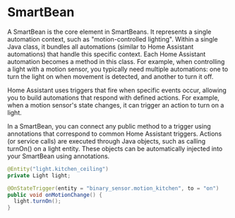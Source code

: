 # SmartBean

A SmartBean is the core element in SmartBeans. It represents a single automation context, such as "motion-controlled
lighting". Within a single Java class, it bundles all automations (similar to Home Assistant automations) that handle 
this specific context. Each Home Assistant automation becomes a method in this class. For example, when controlling a 
light with a motion sensor, you typically need multiple automations: one to turn the light on when movement is detected, 
and another to turn it off.

Home Assistant uses triggers that fire when specific events occur, allowing you to build automations that respond with
defined actions. For example, when a motion sensor's state changes, it can trigger an action to turn on a light.

In a SmartBean, you can connect any public method to a trigger using annotations that correspond to common Home
Assistant triggers. Actions (or service calls) are executed through Java objects, such as calling turnOn() on a light
entity. These objects can be automatically injected into your SmartBean using annotations.

````java
@Entity("light.kitchen_ceiling")
private Light light;

@OnStateTrigger(entity = "binary_sensor.motion_kitchen", to = "on")
public void onMotionChange() {
  light.turnOn();
}
````

